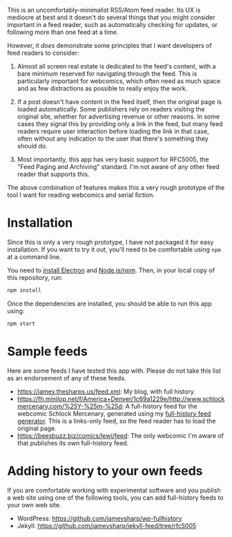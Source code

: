 This is an uncomfortably-minimalist RSS/Atom feed reader. Its UX is
mediocre at best and it doesn't do several things that you might
consider important in a feed reader, such as automatically checking for
updates, or following more than one feed at a time.

However, it _does_ demonstrate some principles that I want developers of
feed readers to consider:

1. Almost all screen real estate is dedicated to the feed's content,
   with a bare minimum reserved for navigating through the feed. This is
   particularly important for webcomics, which often need as much space
   and as few distractions as possible to really enjoy the work.

1. If a post doesn't have content in the feed itself, then the original
   page is loaded automatically. Some publishers rely on readers
   visiting the original site, whether for advertising revenue or other
   reasons. In some cases they signal this by providing only a link in
   the feed, but many feed readers require user interaction before
   loading the link in that case, often without any indication to the
   user that there's something they should do.

1. Most importantly, this app has very basic support for RFC5005, the
   "Feed Paging and Archiving" standard. I'm not aware of any other feed
   reader that supports this.

The above combination of features makes this a very rough prototype of
the tool I want for reading webcomics and serial fiction.

# Installation

Since this is only a very rough prototype, I have not packaged it for
easy installation. If you want to try it out, you'll need to be
comfortable using `npm` at a command line.

You need to [install Electron][] and [Node.js/npm][install npm]. Then,
in your local copy of this repository, run:

[install Electron]: https://electronjs.org/docs/tutorial/installation
[install npm]: https://www.npmjs.com/get-npm

```sh
npm install
```

Once the dependencies are installed, you should be able to run this app
using:

```sh
npm start
```

# Sample feeds

Here are some feeds I have tested this app with. Please do not take this
list as an endorsement of any of these feeds.

- <https://jamey.thesharps.us/feed.xml>: My blog, with full history.
- <https://fh.minilop.net/f/America+Denver/1c69a1229e/http://www.schlockmercenary.com/%25Y-%25m-%25d>:
  A full-history feed for the webcomic Schlock Mercenary, generated
  using my [full-history feed generator](https://fh.minilop.net/). This
  is a links-only feed, so the feed reader has to load the original
  page.
- <https://beesbuzz.biz/comics/lewi/feed>: The only webcomic I'm aware
  of that publishes its own full-history feed.

# Adding history to your own feeds

If you are comfortable working with experimental software and you
publish a web site using one of the following tools, you can add
full-history feeds to your own web site.

- WordPress: <https://github.com/jameysharp/wp-fullhistory>
- Jekyll: <https://github.com/jameysharp/jekyll-feed/tree/rfc5005>
